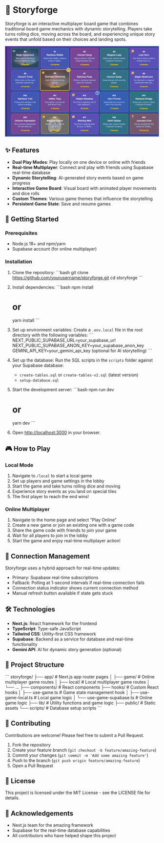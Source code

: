 # 🎲 Storyforge

Storyforge is an interactive multiplayer board game that combines traditional board game mechanics with dynamic storytelling. Players take turns rolling dice, moving across the board, and experiencing unique story events that unfold based on their choices and landing spots.

![Storyforge Game](public/images/board-background.png)

## ✨ Features

- **Dual Play Modes**: Play locally on one device or online with friends
- **Real-time Multiplayer**: Connect and play with friends using Supabase real-time database
- **Dynamic Storytelling**: AI-generated story events based on game progress
- **Interactive Game Board**: Visual board with animated player movements and dice rolls
- **Custom Themes**: Various game themes that influence the storytelling
- **Persistent Game State**: Save and resume games

## 🚀 Getting Started

### Prerequisites

- Node.js 18+ and npm/yarn
- Supabase account (for online multiplayer)

### Installation

1. Clone the repository:
   \`\`\`bash
   git clone https://github.com/yourusername/storyforge.git
   cd storyforge
   \`\`\`

2. Install dependencies:
   \`\`\`bash
   npm install
   # or
   yarn install
   \`\`\`

3. Set up environment variables:
   Create a `.env.local` file in the root directory with the following variables:
   \`\`\`
   NEXT_PUBLIC_SUPABASE_URL=your_supabase_url
   NEXT_PUBLIC_SUPABASE_ANON_KEY=your_supabase_anon_key
   GEMINI_API_KEY=your_gemini_api_key (optional for AI storytelling)
   \`\`\`

4. Set up the database:
   Run the SQL scripts in the `scripts` folder against your Supabase database:
   - `create-tables.sql` or `create-tables-v2.sql` (latest version)
   - `setup-database.sql`

5. Start the development server:
   \`\`\`bash
   npm run dev
   # or
   yarn dev
   \`\`\`

6. Open [http://localhost:3000](http://localhost:3000) in your browser.

## 🎮 How to Play

### Local Mode

1. Navigate to `/local` to start a local game
2. Set up players and game settings in the lobby
3. Start the game and take turns rolling dice and moving
4. Experience story events as you land on special tiles
5. The first player to reach the end wins!

### Online Multiplayer

1. Navigate to the home page and select "Play Online"
2. Create a new game or join an existing one with a game code
3. Share the game code with friends to join your game
4. Wait for all players to join in the lobby
5. Start the game and enjoy real-time multiplayer action!

## 🔄 Connection Management

Storyforge uses a hybrid approach for real-time updates:
- Primary: Supabase real-time subscriptions
- Fallback: Polling at 1-second intervals if real-time connection fails
- Connection status indicator shows current connection method
- Manual refresh button available if state gets stuck

## 🛠️ Technologies

- **Next.js**: React framework for the frontend
- **TypeScript**: Type-safe JavaScript
- **Tailwind CSS**: Utility-first CSS framework
- **Supabase**: Backend as a service for database and real-time functionality
- **Gemini API**: AI for dynamic story generation (optional)

## 🧩 Project Structure

\`\`\`
storyforge/
├── app/                  # Next.js app router pages
│   ├── game/             # Online multiplayer game routes
│   ├── local/            # Local multiplayer game routes
│   └── ...
├── components/           # React components
├── hooks/                # Custom React hooks
│   ├── use-game.ts       # Game state management hook
│   ├── use-game-local.ts # Local game logic
│   └── use-game-supabase.ts # Online game logic
├── lib/                  # Utility functions and game logic
├── public/               # Static assets
└── scripts/              # Database setup scripts
\`\`\`

## 🤝 Contributing

Contributions are welcome! Please feel free to submit a Pull Request.

1. Fork the repository
2. Create your feature branch (`git checkout -b feature/amazing-feature`)
3. Commit your changes (`git commit -m 'Add some amazing feature'`)
4. Push to the branch (`git push origin feature/amazing-feature`)
5. Open a Pull Request

## 📝 License

This project is licensed under the MIT License - see the LICENSE file for details.

## 🙏 Acknowledgements

- Next.js team for the amazing framework
- Supabase for the real-time database capabilities
- All contributors who have helped shape this project
